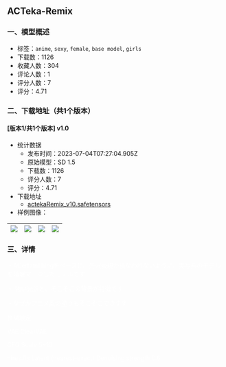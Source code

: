 ## ACTeka-Remix
### 一、模型概述

- 标签：`anime`, `sexy`, `female`, `base model`, `girls`
- 下载数：1126
- 收藏人数：304
- 评论人数：1
- 评分人数：7
- 评分：4.71

### 二、下载地址（共1个版本）

#### [版本1/共1个版本] v1.0

- 统计数据
  - 发布时间：2023-07-04T07:27:04.905Z
  - 原始模型：SD 1.5
  - 下载数：1126
  - 评分人数：7
  - 评分：4.71
- 下载地址
  - [actekaRemix_v10.safetensors](https://civitai.com/api/download/models/84365)
- 样例图像：

| <img src="https://image.civitai.com/xG1nkqKTMzGDvpLrqFT7WA/6f388b6f-8ef9-404a-952d-8fe339e56ada/width=450/953234.jpeg" /> | <img src="https://image.civitai.com/xG1nkqKTMzGDvpLrqFT7WA/e393d2bd-4597-4d36-a12c-ea4e8549e45f/width=450/953263.jpeg" /> | <img src="https://image.civitai.com/xG1nkqKTMzGDvpLrqFT7WA/65979f27-3de2-426b-9928-fe3bc403c9f1/width=450/953874.jpeg" /> | <img src="https://image.civitai.com/xG1nkqKTMzGDvpLrqFT7WA/63cc5a2f-5a79-43f8-bc4d-e4ca4abea374/width=450/953421.jpeg" /> |
| ---- | ---- | ---- | ---- |


### 三、详情
<p><span style="color:rgb(255, 255, 255)">・ACertainThingをベースに、光沢表現が損なわれないように、実写系のモデルを階層マージしたモデルです</span></p><p><span style="color:rgb(255, 255, 255)">・ 強い光沢と、そこそこの背景が特徴です</span></p><p><span style="color:rgb(255, 255, 255)">・なぜかアニメ風の塗りもそこそこできます</span></p><p><span style="color:rgb(255, 255, 255)">推奨設定</span></p><p><span style="color:rgb(255, 255, 255)">VAE ClearVAE</span></p><p><span style="color:rgb(255, 255, 255)">CFG Scale 5~10</span></p><p><span style="color:rgb(255, 255, 255)">hires.fix Latent (nearest-exact) Denoising strength 0.6</span></p><p></p>